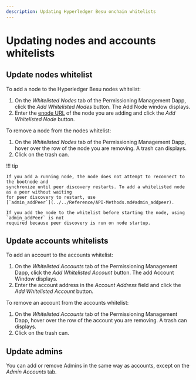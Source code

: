 ```yaml
---
description: Updating Hyperledger Besu onchain whitelists
---
```


# Updating nodes and accounts whitelists

## Update nodes whitelist

To add a node to the Hyperledger Besu nodes whitelist:

1. On the _Whitelisted Nodes_ tab of the Permissioning Management Dapp, click the
   _Add Whitelisted Nodes_ button. The Add Node window displays.
1. Enter the [enode URL](../../Concepts/Node-Keys.md#enode-url) of the node you are adding and
   click the _Add Whitelisted Node_ button.

To remove a node from the nodes whitelist:

1. On the _Whitelisted Nodes_ tab of the Permissioning Management Dapp, hover over the row of the
   node you are removing. A trash can displays.
1. Click on the trash can.

!!! tip

    If you add a running node, the node does not attempt to reconnect to the bootnode and
    synchronize until peer discovery restarts. To add a whitelisted node as a peer without waiting
    for peer discovery to restart, use
    [`admin_addPeer`](../../Reference/API-Methods.md#admin_addpeer).

    If you add the node to the whitelist before starting the node, using `admin_addPeer` is not
    required because peer discovery is run on node startup.

## Update accounts whitelists

To add an account to the accounts whitelist:

1. On the _Whitelisted Accounts_ tab of the Permissioning Management Dapp, click the
   _Add Whitelisted Account_ button. The add Account Window displays.
1. Enter the account address in the _Account Address_ field and click the
   _Add Whitelisted Account_ button.

To remove an account from the accounts whitelist:

1. On the _Whitelisted Accounts_ tab of the Permissioning Management Dapp, hover over the row of
   the account you are removing. A trash can displays.
1. Click on the trash can.

## Update admins

You can add or remove Admins in the same way as accounts, except on the _Admin Accounts_ tab.
